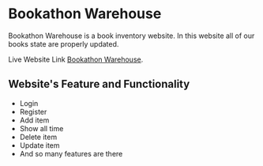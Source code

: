 # Bookathon Warehouse

Bookathon Warehouse is a book inventory website. In this website all of our books state are properly updated.

Live Website Link [Bookathon Warehouse](https://bookathon-warehouse-client.web.app/).

## Website's Feature and Functionality

- Login
- Register
- Add item
- Show all time
- Delete item
- Update item
- And so many features are there